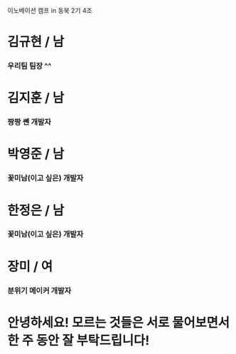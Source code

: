 이노베이션 캠프 in 동북 2기 4조

# 김규현 / 남
### 우리팀 팀장 ^^

# 김지훈 / 남
### 짱짱 쏀 개발자

# 박영준 / 남
### 꽃미남(이고 싶은) 개발자

# 한정은 / 남
### 꽃미남(이고 싶은) 개발자

# 장미 / 여
### 분위기 메이커 개발자

# 안녕하세요! 모르는 것들은 서로 물어보면서 한 주 동안 잘 부탁드립니다!